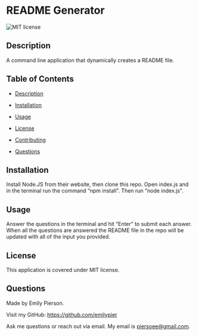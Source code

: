 # README Generator
  ![MIT license](https://img.shields.io/badge/license-MIT-yellow)

  ## Description 
  A command line application that dynamically creates a README file.

  ## Table of Contents 

  
* [Description](#description)

    
  
* [Installation](#installation)

  
* [Usage](#usage)

  
* [License](#license)

  
* [Contributing](#contributing)

  
* [Questions](#questions)


## Installation
    
    
Install Node.JS from their website, then clone this repo. Open index.js and in the terminal run the command “npm install”. Then run “node index.js”.
    

## Usage
    
    
Answer the questions in the terminal and hit “Enter” to submit each answer. When all the questions are answered the README file in the repo will be updated with all of the input you provided.
    

## License
    
    
This application is covered under MIT
     license.









## Questions
Made by Emily Pierson.

Visit my GitHub: https://github.com/emilypier

Ask me questions or reach out via email. My email is piersoee@gmail.com.

